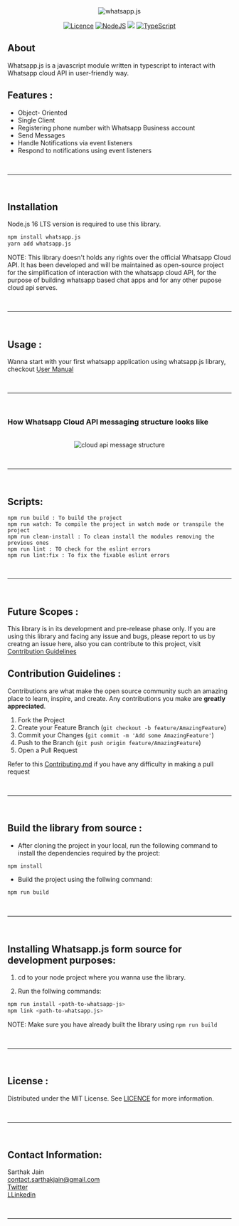 <div align="center "><img src="https://media.discordapp.net/attachments/1034852580091777034/1046335630797459456/logo_transparent_1.png" alt="whatsapp.js">  </div>

<!-- PROJECT SHIELDS -->
<div align="center">

  <a href="">[![Licence](https://img.shields.io/github/license/Ileriayo/markdown-badges?style=for-the-badge)](./LICENSE)</a>
  <a href="">![NodeJS](https://img.shields.io/badge/node.js-6DA55F?style=for-the-badge&logo=node.js&logoColor=white)</a>
  <a href="">[<img src="https://img.shields.io/badge/NPM-%23000000.svg?style=for-the-badge&logo=npm&logoColor=white">](https://www.npmjs.com/package/@whatsappjs/whatsapp.js)</a>
  <a href="">![TypeScript](https://img.shields.io/badge/typescript-%23007ACC.svg?style=for-the-badge&logo=typescript&logoColor=white)</a>

</div>

## About

Whatsapp.js is a javascript module written in typescript to interact with Whatsapp cloud API in user-friendly way. 

## Features : 

- Object- Oriented
- Single Client
- Registering phone number with Whatsapp Business account
- Send Messages
- Handle Notifications via event listeners
- Respond to notifications using event listeners

<br/><hr/><br/>

## Installation

Node.js 16 LTS version is required to use this library.

```sh
npm install whatsapp.js
yarn add whatsapp.js
```

NOTE: This library doesn't holds any rights over the official Whatsapp Cloud API. It has been developed and will be maintained as open-source project for the simplification of interaction with the whatsapp cloud API, for the purpose of building whatsapp based chat apps and for any other pupose cloud api serves.

<br/><hr/><br/>

## Usage : 

Wanna start with your first whatsapp application using whatsapp.js library, checkout [User Manual](./USER_MANUAL.md)

<br/><hr/><br/>


### How Whatsapp Cloud API messaging structure looks like

<br>

<div align="center "> <img src="https://media.discordapp.net/attachments/1034852580091777034/1042099563063947304/image.png?width=720&height=473" alt="cloud api message structure"> </div>

<br/><hr/><br/>

## Scripts: 

```
npm run build : To build the project
npm run watch: To compile the project in watch mode or transpile the project
npm run clean-install : To clean install the modules removing the previous ones
npm run lint : TO check for the eslint errors
npm run lint:fix : To fix the fixable eslint errors
```

<br/><hr/><br/>

## Future Scopes : 

This library is in its development and pre-release phase only. If you are using this library and facing any issue and bugs, please report to us by creatng an issue here, also you can contribute to this project, visit [Contribution Guidelines](#contribution-guidelines)

## Contribution Guidelines : 

Contributions are what make the open source community such an amazing place to learn, inspire, and create. Any contributions you make are **greatly appreciated**.

1. Fork the Project
2. Create your Feature Branch (`git checkout -b feature/AmazingFeature`)
3. Commit your Changes (`git commit -m 'Add some AmazingFeature'`)
4. Push to the Branch (`git push origin feature/AmazingFeature`)
5. Open a Pull Request

Refer to this [Contributing.md](./CONTRIBUTING.md) if you have any difficulty in making a pull request

<br/><hr/><br/>

## Build the library from source :

- After cloning the project in your local, run the following command to install the dependencies required by the project: 
```sh
npm install
```

- Build the project using the follwing command: 

```sh
npm run build
```
<br/><hr/><br/>

## Installing Whatsapp.js form source for development purposes: 

1. cd to your node project where you wanna use the library.

2. Run the follwing commands: 

```sh
npm run install <path-to-whatsapp-js>
npm link <path-to-whatsapp.js>
```

NOTE: Make sure you have already built the library using ``npm run build``

<br/><hr/><br/>

## License : 

Distributed under the MIT License. See [LICENCE](./LICENSE) for more information.

<br/><hr/><br/>

## Contact Information: 

Sarthak Jain <br/>
contact.sarthakjain@gmail.com <br/>
[Twitter](https://twitter.com/sarthakjdev) <br/>
[LLinkedin](https://www.linkedin.com/in/sarthakjdev)

<br/><hr/><br/>

